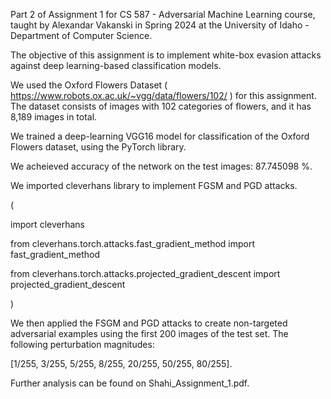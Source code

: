 Part 2 of Assignment 1 for CS 587 - Adversarial Machine Learning course, taught by Alexandar Vakanski in Spring 2024 at the University of Idaho - Department of Computer Science.

The objective of this assignment is to implement white-box evasion attacks against deep learning-based classification models.

We used the Oxford Flowers Dataset ( https://www.robots.ox.ac.uk/~vgg/data/flowers/102/ ) for this assignment. The dataset consists of images with 102 categories of flowers, and it has 8,189 images in total.

We trained a deep-learning VGG16 model for classification of the Oxford Flowers dataset, using the PyTorch library. 

We acheieved accuracy of the network on the test images: 87.745098 %.

We imported cleverhans library to implement FGSM and PGD attacks.

(

import cleverhans

from cleverhans.torch.attacks.fast_gradient_method import fast_gradient_method

from cleverhans.torch.attacks.projected_gradient_descent import projected_gradient_descent

)

We then applied the FSGM and PGD attacks to create non-targeted adversarial examples using the first 200 images of the test set. The following perturbation magnitudes:  

[1/255, 3/255, 5/255, 8/255, 20/255, 50/255, 80/255].

Further analysis can be found on Shahi_Assignment_1.pdf.
